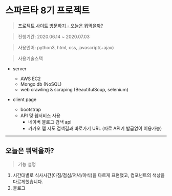 # 스파르타 8기 프로젝트

> [프로젝트 사이트 방문하기 - 오늘은 뭐먹을까?](https://ek12mv2.shop)

> 진행기간: 2020.06.14 ~ 2020.07.03

> 사용언어: python3, html, css, javascript(+ajax)

> 사용기술스택
- server
  - AWS EC2
  - Mongo db (NoSQL)
  - web crawling & scraping (BeautifulSoup, selenium)
  
- client page
  - bootstrap
  - API 및 웹서비스 사용
    - 네이버 블로그 검색 api
    - 카카오 맵 지도 검색결과 바로가기 URL (따로 API키 발급없이 이용가능)
<hr>


## 오늘은 뭐먹을까?

> 기능 설명

1. 시간대별로 식사시간(아침/점심/저녁/야식)을 다르게 표현했고, 컴포넌트의 색상을 다르게했습니다.
2. 블로그 
